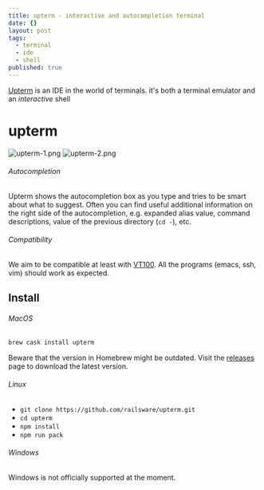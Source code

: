 ```yaml
---
title: upterm - interactive and autocompletion terminal
date: {}
layout: post
tags:
  - terminal
  - ide
  - shell
published: true
---
```

[Upterm](https://github.com/railsware/upterm) is an IDE in the world of terminals. it's both a terminal emulator and an *interactive* shell<!--more-->

# upterm
![upterm-1.png](/post/upterm-1.png)
![upterm-2.png](/post/upterm-2.png)

###### Autocompletion

Upterm shows the autocompletion box as you type and tries to be smart about what to suggest.
Often you can find useful additional information on the right side of the autocompletion, e.g. expanded alias value,
command descriptions, value of the previous directory (`cd -`), etc.

###### Compatibility

We aim to be compatible at least with [VT100](https://en.wikipedia.org/wiki/VT100). All the programs (emacs, ssh, vim) should work as expected.

Install
------------

###### MacOS

```bash
brew cask install upterm
```

Beware that the version in Homebrew might be outdated. Visit the [releases](https://github.com/railsware/upterm/releases) page to download the latest version.

###### Linux

* `git clone https://github.com/railsware/upterm.git`
* `cd upterm`
* `npm install`
* `npm run pack`

###### Windows

Windows is not officially supported at the moment.

